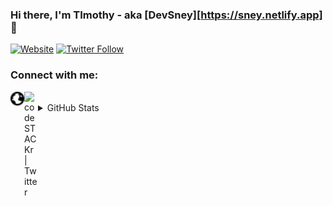 ### Hi there, I'm TImothy - aka [DevSney][https://sney.netlify.app] 👋 

[![Website](https://img.shields.io/website?label=sney.netlify.app&style=for-the-badge&url=https%3A%2F%2Fsney.netlify,app)](https://sney.netlify.app)
[![Twitter Follow](https://img.shields.io/twitter/follow/EmekaIloba?color=1DA1F2&logo=twitter&style=for-the-badge)](https://twitter.com/intent/follow?original_referer=https%3A%2F%2Fgithub.com%2FcodeSTACKr&screen_name=EmekaIloba)

### Connect with me:

[<img align="left" alt="codeSTACKr.com" width="22px" src="https://raw.githubusercontent.com/iconic/open-iconic/master/svg/globe.svg" />][website]
[<img align="left" alt="codeSTACKr | Twitter" width="22px" src="https://cdn.jsdelivr.net/npm/simple-icons@v3/icons/twitter.svg" />][twitter]


<br />

<details>
  <summary>GitHub Stats</summary>

  <img align="left" alt="Emeka's GitHub Stats" src="https://github-readme-stats.vercel.app/api?username=iloba&theme=highcontrast&show_icons=true&count_private=true" />

</details>

[website]: https://sney.netlify.app
[twitter]: https://twitter.com/EmekaIloba
